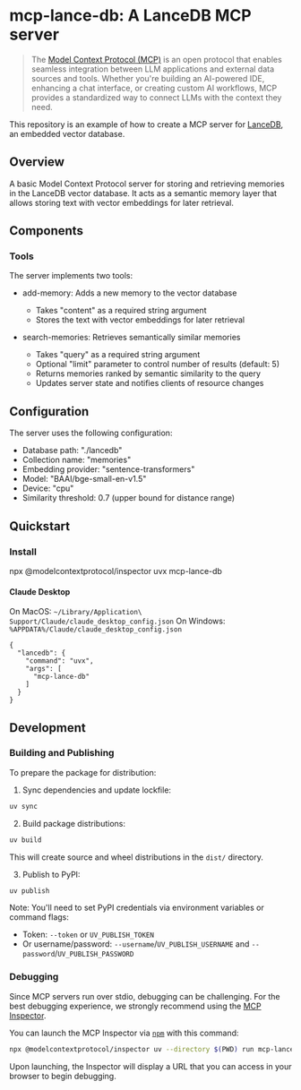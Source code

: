 # mcp-lance-db: A LanceDB MCP server

> The [Model Context Protocol (MCP)](https://modelcontextprotocol.io/introduction) is an open protocol that enables seamless integration between LLM applications and external data sources and tools. Whether you're building an AI-powered IDE, enhancing a chat interface, or creating custom AI workflows, MCP provides a standardized way to connect LLMs with the context they need.

This repository is an example of how to create a MCP server for [LanceDB](https://lancedb.com/), an embedded vector database.

## Overview

A basic Model Context Protocol server for storing and retrieving memories in the LanceDB vector database.
It acts as a semantic memory layer that allows storing text with vector embeddings for later retrieval.

## Components

### Tools

The server implements two tools:
- add-memory: Adds a new memory to the vector database
  - Takes "content" as a required string argument
  - Stores the text with vector embeddings for later retrieval
  
- search-memories: Retrieves semantically similar memories
  - Takes "query" as a required string argument
  - Optional "limit" parameter to control number of results (default: 5)
  - Returns memories ranked by semantic similarity to the query
  - Updates server state and notifies clients of resource changes

## Configuration

The server uses the following configuration:
- Database path: "./lancedb"
- Collection name: "memories"
- Embedding provider: "sentence-transformers"
- Model: "BAAI/bge-small-en-v1.5"
- Device: "cpu"
- Similarity threshold: 0.7 (upper bound for distance range)

## Quickstart

### Install

npx @modelcontextprotocol/inspector uvx mcp-lance-db

#### Claude Desktop

On MacOS: `~/Library/Application\ Support/Claude/claude_desktop_config.json`
On Windows: `%APPDATA%/Claude/claude_desktop_config.json`

```
{
  "lancedb": {
    "command": "uvx",
    "args": [
      "mcp-lance-db"
    ]
  }
}
```

## Development

### Building and Publishing

To prepare the package for distribution:

1. Sync dependencies and update lockfile:
```bash
uv sync
```

2. Build package distributions:
```bash
uv build
```

This will create source and wheel distributions in the `dist/` directory.

3. Publish to PyPI:
```bash
uv publish
```

Note: You'll need to set PyPI credentials via environment variables or command flags:
- Token: `--token` or `UV_PUBLISH_TOKEN`
- Or username/password: `--username`/`UV_PUBLISH_USERNAME` and `--password`/`UV_PUBLISH_PASSWORD`

### Debugging

Since MCP servers run over stdio, debugging can be challenging. For the best debugging
experience, we strongly recommend using the [MCP Inspector](https://github.com/modelcontextprotocol/inspector).


You can launch the MCP Inspector via [`npm`](https://docs.npmjs.com/downloading-and-installing-node-js-and-npm) with this command:

```bash
npx @modelcontextprotocol/inspector uv --directory $(PWD) run mcp-lance-db
```

Upon launching, the Inspector will display a URL that you can access in your browser to begin debugging.